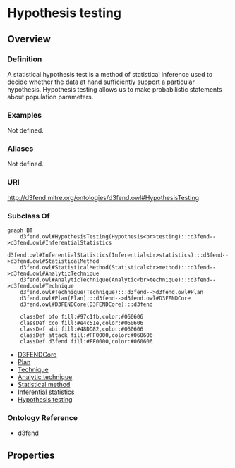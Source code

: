 # Hypothesis testing

## Overview

### Definition
A statistical hypothesis test is a method of statistical inference used to decide whether the data at hand sufficiently support a particular hypothesis. Hypothesis testing allows us to make probabilistic statements about population parameters.

### Examples
Not defined.

### Aliases
Not defined.

### URI
http://d3fend.mitre.org/ontologies/d3fend.owl#HypothesisTesting

### Subclass Of
```mermaid
graph BT
    d3fend.owl#HypothesisTesting(Hypothesis<br>testing):::d3fend-->d3fend.owl#InferentialStatistics
    d3fend.owl#InferentialStatistics(Inferential<br>statistics):::d3fend-->d3fend.owl#StatisticalMethod
    d3fend.owl#StatisticalMethod(Statistical<br>method):::d3fend-->d3fend.owl#AnalyticTechnique
    d3fend.owl#AnalyticTechnique(Analytic<br>technique):::d3fend-->d3fend.owl#Technique
    d3fend.owl#Technique(Technique):::d3fend-->d3fend.owl#Plan
    d3fend.owl#Plan(Plan):::d3fend-->d3fend.owl#D3FENDCore
    d3fend.owl#D3FENDCore(D3FENDCore):::d3fend
    
    classDef bfo fill:#97c1fb,color:#060606
    classDef cco fill:#e4c51e,color:#060606
    classDef abi fill:#48DD82,color:#060606
    classDef attack fill:#FF0000,color:#060606
    classDef d3fend fill:#FF0000,color:#060606
```

- [D3FENDCore](/docs/ontology/reference/model/D3FENDCore/D3FENDCore.md)
- [Plan](/docs/ontology/reference/model/D3FENDCore/Plan/Plan.md)
- [Technique](/docs/ontology/reference/model/D3FENDCore/Plan/Technique/Technique.md)
- [Analytic technique](/docs/ontology/reference/model/D3FENDCore/Plan/Technique/Analytic%20technique/Analytic%20technique.md)
- [Statistical method](/docs/ontology/reference/model/D3FENDCore/Plan/Technique/Analytic%20technique/Statistical%20method/Statistical%20method.md)
- [Inferential statistics](/docs/ontology/reference/model/D3FENDCore/Plan/Technique/Analytic%20technique/Statistical%20method/Inferential%20statistics/Inferential%20statistics.md)
- [Hypothesis testing](/docs/ontology/reference/model/D3FENDCore/Plan/Technique/Analytic%20technique/Statistical%20method/Inferential%20statistics/Hypothesis%20testing/Hypothesis%20testing.md)


### Ontology Reference
- [d3fend](http://d3fend.mitre.org/ontologies/d3fend.owl#)

## Properties

